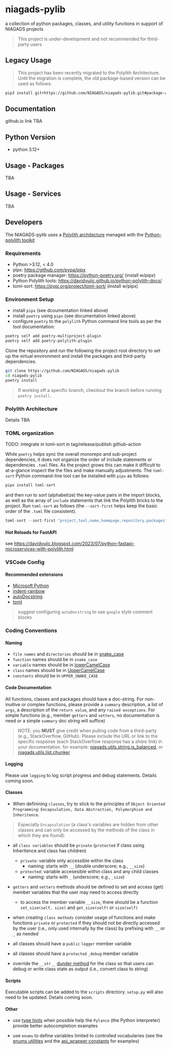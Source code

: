 # niagads-pylib

a collection of python packages, classes, and utility functions in support of NIAGADS projects

> This project is under-development and not recommended for third-party users

## Legacy Usage

> This project has been recently migrated to the Polylith Architecture.  Until the migration is complete, 
> the old package-based version can be used as follows:

```bash
pip3 install git+https://github.com/NIAGADS/niagads-pylib.git#package-architecture
```

## Documentation

github.io link TBA

## Python Version

* python 3.12+

## Usage - Packages

TBA

## Usage - Services

TBA

## Developers

The NIAGADS-pylib uses a [Polylith architecture](https://polylith.gitbook.io/polylith) managed with the [Python-polylith toolkit](https://davidvujic.github.io/python-polylith-docs/)

### Requirements

* Python >3.12, < 4.0
* pipx: <https://github.com/pypa/pipx>
* poetry package manager: <https://python-poetry.org/> (install w/pipx)
* Python Polylith tools: <https://davidvujic.github.io/python-polylith-docs/>
* toml-sort: <https://pypi.org/project/toml-sort/> (install w/pipx)

### Environment Setup

* install `pipx` (see dcoumentation linked above)
* install `poetry` using `pipx` (see documentation linked above)
* configure `poetry` to the `polylith` Python command line tools as per the tool documentation:

```bash
poetry self add poetry-multiproject-plugin
poetry self add poetry-polylith-plugin
```

Clone the repository and run the following the project root directory to set up the virtual environment and install the packages and third-party dependencies.

```bash
git clone https://github.com/NIAGADS/niagads-pylib
cd niagads-pylib
poetry install
```

> If working off a specific branch, checkout the branch before running `poetry install`.

### Polylith Architecture

Details TBA

### TOML organization

TODO: integrate in toml-sort in tag/release/publish github-action

While `poetry` helps sync the overall monorepo and sub-project dependencies, it does not organize the order of include statements or dependencies `.toml` files.  As the project grows this can make it difficult to at-a-glance inspect the the files and make manually adjustments.  The `toml-sort` Python command-line tool can be installed with `pipx` as follows:

```python
pipx install toml-sort
```

and then run to sort (alphabetize) the key-value pairs in the import blocks, as well as the array of `include` statements that link the Polylith bricks to the project.  Run `toml-sort` as follows (the `--sort-first` helps keep the basic order of the `.toml` file consistent).

```python
toml-sort --sort-first "project,tool,name,homepage,repository,packages" pyproject.toml
```

#### Hot Reloads for FastAPI

see <https://davidvujic.blogspot.com/2023/07/python-fastapi-microservices-with-polylith.html>

### VSCode Config

#### Recommended extensions

* [Microsoft Python](https://marketplace.visualstudio.com/items?itemName=ms-python.python)
* [indent-rainbow](https://marketplace.visualstudio.com/items?itemName=oderwat.indent-rainbow)
* [autoDocstring](https://marketplace.visualstudio.com/items?itemName=njpwerner.autodocstring)
* [toml](https://marketplace.visualstudio.com/items?itemName=tamasfe.even-better-toml)

> suggest configuring `autoDocstring` to use `google` style comment blocks

### Coding Conventions

#### Naming

* `file names` and `directories` should be in [snake_case](https://www.theserverside.com/definition/Snake-case)
* `function` names should be in `snake_case`
* `variable` names should be in [lowerCamelCase](https://www.techtarget.com/whatis/definition/CamelCase#:~:text=CamelCase%20is%20a%20way%20to,humps%20on%20a%20camel%27s%20back.)
* `class` names should be in [UpperCamelCase](https://www.techtarget.com/whatis/definition/CamelCase#:~:text=CamelCase%20is%20a%20way%20to,humps%20on%20a%20camel%27s%20back.)
* `constants` should be in `UPPER_SNAKE_CASE`

#### Code Documentation

All functions, classes and packages should have a doc-string.  For non-inuitive or complex functions, please provide a `summary` description, a list of `args`, a description of the `return value`, and any `raised exceptions`.  For simple functions (e.g., member `getters` and `setters`, no documentation is need or a simple `summary` doc string will suffice)

> NOTE: you **MUST** give credit when pulling code from a third-party (e.g., StackOverflow, GitHub).  Please include the URL or link to the specific response (each StackOverflow response has a _share_ link) in your documentation.
> for example: [niagads.utils.string.is_balanced](https://niagads.github.io/niagads-pylib/_modules/niagads/utils/string.html#is_balanced), 
> or [niagads.utils.list.chunker](https://niagads.github.io/niagads-pylib/_modules/niagads/utils/list.html#chunker)

#### Logging

Please use `logging` to log script progress and debug statements. Details coming soon.

#### Classes

* When definining `classes`, try to stick to the principles of `Object Oriented Programming`: `Encapsulation, Data Abstraction, Polymorphism and Inheritence`.  

> Especially `Encapsulation` (a class's variables are hidden from other classes and can only be accessed by the methods of the class in which they are found):

* all `class variables` should be `private` (`protected` if class using Inheritence and class has children) 
  * `private`: variable only accessible within the class
    * naming: starts with `__` (double underscore; e.g., `__size`)
  * `protected`: variable accesesible within class and any child classes
    * naming: starts with `_` (underscore; e.g., `_size`)

* `getters` and `setters` methods should be defined to set and access (get) member variables that the user may need to access directly
  * to access the member variable `__size`, there should be a function `set_size(self, size)` and `get_size(self)` or `size(self)`
  
* when creating `class methods` consider usage of functions and make functions `private` or `protected` if they should not be directly accessed by the user (i.e., only used internally by the class) by prefixing with `__` or `_` as needed

* all classes should have a `public` `logger` member variable
  
* all classes should have a `protected` `_debug` member variable

* override the `__str__` [dunder method](https://mathspp.com/blog/pydonts/dunder-methods) for the class so that users can debug or write class state as output (i.e., convert class to string)

#### Scripts

Executable scripts can be added to the `scripts` directory. `setup.py` will also need to be updated.  Details coming soon.

#### Other

* use [type hints](https://docs.python.org/3/library/typing.html) when possible help the `Pylance` (the Python interpreter) provide better autocompletion examples

* use `enums` to define variables limited to controlled vocabularies (see the [enums utilities](niagads/utils/enums.py) and the [api_wrapper constants](niagads/api_wrapper/constants.py) for examples)
